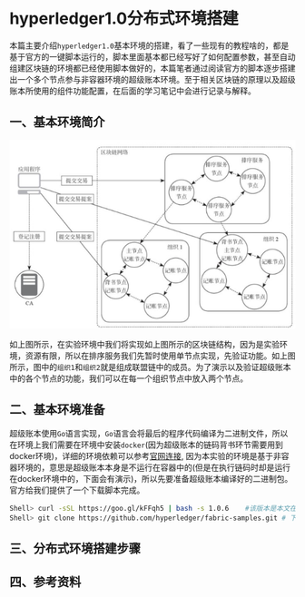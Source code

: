 # hyperledger1.0分布式环境搭建

本篇主要介绍`hyperledger1.0`基本环境的搭建，看了一些现有的教程啥的，都是基于官方的一键脚本运行的，脚本里面基本都已经写好了如何配置参数，甚至自动组建区块链的环境都已经使用脚本做好的，本篇笔者通过阅读官方的脚本逐步搭建出一个多个节点参与非容器环境的超级账本环境。至于相关区块链的原理以及超级账本所使用的组件功能配置，在后面的学习笔记中会进行记录与解释。

## 一、基本环境简介

![](img/区块链网络构架图.png)



如上图所示，在实验环境中我们将实现如上图所示的区块链结构，因为是实验环境，资源有限，所以在排序服务我们先暂时使用单节点实现，先验证功能。如上图所示，图中的`组织1`和`组织2`就是组成联盟链中的成员。为了演示以及验证超级账本中的各个节点的功能，我们可以在每一个组织节点中放入两个节点。

## 二、基本环境准备

超级账本使用`Go`语言实现，`Go`语言会将最后的程序代码编译为二进制文件，所以在环境上我们需要在环境中安装`docker`(因为超级账本的链码背书环节需要用到docker环境)，详细的环境依赖可以参考[官网连接](http://hyperledger-fabric.readthedocs.io/en/v1.0.6/prereqs.html#), 因为本实验的环境是基于非容器环境的，意思是超级账本本身是不运行在容器中的(但是在执行链码时却是运行在docker环境中的，下面会有演示)，所以先要准备超级账本编译好的二进制包。官方给我们提供了一个下载脚本完成。

```bash
Shell> curl -sSL https://goo.gl/kFFqh5 | bash -s 1.0.6    #该版本是本文在编写时可以使用的版本
Shell> git clone https://github.com/hyperledger/fabric-samples.git # 下载演示工程目录，我们要搭建的环境其实就是自己阅读一遍这里的代码然后自己模拟一下这个搭建过程
```

## 三、分布式环境搭建步骤










## 四、参考资料







